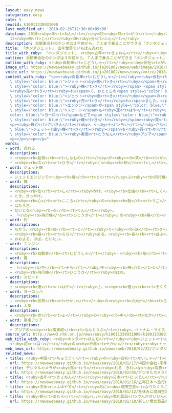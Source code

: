 ```yaml
---
layout: easy_news
categories: easy
cate: 5
newsid: k10011338931000
last_modified_at: '2018-02-26T12:30:00+09:00'
datetime: 2018<ruby>年<rt>ねん</rt></ruby>02<ruby>月<rt>がつ</rt></ruby>26<ruby>日<rt>にち</rt></ruby>
  12<ruby>時<rt>じ</rt></ruby>30<ruby>分<rt>ふん</rt></ruby>
description: 自動車会社のホンダは３年前から、７人まで乗ることができる「ホンダジェット」という小さなジェット機を売っています。
title: 「ホンダジェット」　去年世界でいちばん売れた
title_with_ruby: 「ホンダジェット」　<ruby>去年<rt>きょねん</rt></ruby><ruby>世界<rt>せかい</rt></ruby>でいちばん<ruby>売<rt>う</rt></ruby>れた
outline: 自動車会社のホンダは３年前から、７人まで乗ることができる「ホンダジェット」という小さなジェット機を売っています。
outline_with_ruby: <ruby>自動車<rt>じどうしゃ</rt></ruby><ruby>会社<rt>がいしゃ</rt></ruby>のホンダは３<ruby>年<rt>ねん</rt></ruby><ruby>前<rt>まえ</rt></ruby>から、７<ruby>人<rt>にん</rt></ruby>まで<ruby>乗<rt>の</rt></ruby>ることができる「ホンダジェット」という<ruby>小<rt>ちい</rt></ruby>さなジェット<ruby>機<rt>き</rt></ruby>を<ruby>売<rt>う</rt></ruby>っています。
image_url: https://newswebeasy.github.io/ja201802/news/web/image/2018/02/22/K10011338931_1802221557_1802221558_01_02.jpg
voice_url: https://newswebeasy.github.io/ja201802/news/easy/voice/2018/02/26/k10011338931000.mp3
content_with_ruby: "<p><ruby>自動車<rt>じどうしゃ</rt></ruby><ruby>会社<rt>がいしゃ</rt></ruby>のホンダは３<ruby>年<rt>ねん</rt></ruby><ruby>前<rt>まえ</rt></ruby>から、７<ruby>人<rt>にん</rt></ruby>まで<ruby>乗<rt>の</rt></ruby>ることができる「ホンダジェット」という<ruby>小<rt>ちい</rt></ruby>さな<span\
  \ style=\"color: blue;\">ジェット<ruby>機<rt>き</rt></ruby></span>を<ruby>売<rt>う</rt></ruby>っています。ホンダによると、<ruby>去年<rt>きょねん</rt></ruby>は４３<span\
  \ style=\"color: blue;\"><ruby>機<rt>き</rt></ruby></span> <span style=\"color: blue;\"\
  ><ruby>売<rt>う</rt></ruby>れ</span>て、おととしの<span style=\"color: blue;\"><ruby>約<rt>やく</rt></ruby></span>２<ruby>倍<rt>ばい</rt></ruby>になりました。この<ruby>飛行機<rt>ひこうき</rt></ruby>は５．６ｔ<ruby>以下<rt>いか</rt></ruby>の<span\
  \ style=\"color: blue;\">ジェット<ruby>機<rt>き</rt></ruby></span>の<ruby>中<rt>なか</rt></ruby>で、<ruby>去年<rt>きょねん</rt></ruby><ruby>世界<rt>せかい</rt></ruby>でいちばんたくさん<span\
  \ style=\"color: blue;\"><ruby>売<rt>う</rt></ruby>れ</span>ました。</p>\n<p>この<ruby>飛行機<rt>ひこうき</rt></ruby>は、<span\
  \ style=\"color: blue;\">エンジン</span>が<span style=\"color: blue;\"><ruby>翼<rt>つばさ</rt></ruby></span>の<ruby>上<rt>うえ</rt></ruby>についています。このため<ruby>飛行機<rt>ひこうき</rt></ruby>の<ruby>中<rt>なか</rt></ruby>が<ruby>広<rt>ひろ</rt></ruby>くて、<span\
  \ style=\"color: blue;\">スピード</span>も<ruby>速<rt>はや</rt></ruby>いため、アメリカや<span style=\"\
  color: blue;\">ヨーロッパ</span>などで<span style=\"color: blue;\"><ruby>人気<rt>にんき</rt></ruby></span>があります。<ruby>今月<rt>こんげつ</rt></ruby>もフランスの<ruby>会社<rt>かいしゃ</rt></ruby>が１６<span\
  \ style=\"color: blue;\"><ruby>機<rt>き</rt></ruby></span><ruby>買<rt>か</rt></ruby>いました。</p>\n\
  <p><ruby>最近<rt>さいきん</rt></ruby>、<ruby>小<rt>ちい</rt></ruby>さな<span style=\"color:\
  \ blue;\">ジェット<ruby>機<rt>き</rt></ruby></span>を<ruby>買<rt>か</rt></ruby>う<ruby>人<rt>ひと</rt></ruby>が<ruby>増<rt>ふ</rt></ruby>えています。ホンダは、これから<ruby>中国<rt>ちゅうごく</rt></ruby>や<span\
  \ style=\"color: blue;\"><ruby>東南<rt>とうなん</rt></ruby>アジア</span>などでも<ruby>売<rt>う</rt></ruby>りたいと<ruby>考<rt>かんが</rt></ruby>えています。</p>\n\
  <p></p>\n<p></p>"
words:
- word: 売れる
  descriptions:
  - <ruby><rb>品物</rb><rt>しなもの</rt></ruby>が<ruby><rb>買</rb><rt>か</rt></ruby>われる。
  - <ruby><rb>広</rb><rt>ひろ</rt></ruby>く<ruby><rb>知</rb><rt>し</rt></ruby>られる。
- word: ジェット機
  descriptions:
  - ジェットエンジンで<ruby><rb>飛</rb><rt>と</rt></ruby>ぶ<ruby><rb>飛行機</rb><rt>ひこうき</rt></ruby>。
- word: 機
  descriptions:
  - <ruby><rb>仕</rb><rt>し</rt></ruby>かけ。<ruby><rb>仕組</rb><rt>しく</rt></ruby>み。
  - とき。きっかけ。
  - <ruby><rb>心</rb><rt>こころ</rt></ruby>の<ruby><rb>動</rb><rt>うご</rt></ruby>き。
  - はたらき。
  - だいじな<ruby><rb>点</rb><rt>てん</rt></ruby>。
  - 「<ruby><rb>飛行機</rb><rt>ひこうき</rt></ruby>」の<ruby><rb>略</rb><rt>りゃく</rt></ruby>。また、<ruby><rb>飛行機</rb><rt>ひこうき</rt></ruby>を<ruby><rb>数</rb><rt>かぞ</rt></ruby>えることば。
- word: 約
  descriptions:
  - ちかう。<ruby><rb>取</rb><rt>と</rt></ruby>り<ruby><rb>決</rb><rt>き</rt></ruby>める。
  - <ruby><rb>縮</rb><rt>ちぢ</rt></ruby>める。<ruby><rb>省</rb><rt>はぶ</rt></ruby>く。<ruby><rb>簡単</rb><rt>かんたん</rt></ruby>にする。
  - おおよそ。ほぼ。だいたい。
- word: エンジン
  descriptions:
  - <ruby><rb>自動車</rb><rt>じどうしゃ</rt></ruby>・<ruby><rb>船</rb><rt>ふね</rt></ruby>・<ruby><rb>飛行機</rb><rt>ひこうき</rt></ruby>などを<ruby><rb>動</rb><rt>うご</rt></ruby>かす<ruby><rb>力</rb><rt>ちから</rt></ruby>を<ruby><rb>作</rb><rt>つく</rt></ruby>り<ruby><rb>出</rb><rt>だ</rt></ruby>す<ruby><rb>仕組</rb><rt>しく</rt></ruby>み。<ruby><rb>発動機</rb><rt>はつどうき</rt></ruby>。
- word: 翼
  descriptions:
  - （<ruby><rb>空</rb><rt>そら</rt></ruby>を<ruby><rb>飛</rb><rt>と</rt></ruby>ぶための）<ruby><rb>鳥</rb><rt>とり</rt></ruby>の<ruby><rb>羽</rb><rt>はね</rt></ruby>。
  - <ruby><rb>飛行機</rb><rt>ひこうき</rt></ruby>のはね。
- word: スピード
  descriptions:
  - <ruby><rb>速</rb><rt>はや</rt></ruby>さ。<ruby><rb>速力</rb><rt>そくりょく</rt></ruby>。
- word: ヨーロッパ
  descriptions:
  - <ruby><rb>世界</rb><rt>せかい</rt></ruby>の<ruby><rb>六大州</rb><rt>ろくだいしゅう</rt></ruby>の<ruby><rb>一</rb><rt>ひと</rt></ruby>つ。アジアの<ruby><rb>北西</rb><rt>ほくせい</rt></ruby>、アフリカの<ruby><rb>北</rb><rt>きた</rt></ruby>にある。<ruby><rb>産業</rb><rt>さんぎょう</rt></ruby>や<ruby><rb>文化</rb><rt>ぶんか</rt></ruby>が<ruby><rb>発達</rb><rt>はったつ</rt></ruby>した<ruby><rb>国</rb><rt>くに</rt></ruby>が<ruby><rb>多</rb><rt>おお</rt></ruby>い。
- word: 人気
  descriptions:
  - <ruby><rb>世</rb><rt>よ</rt></ruby>の<ruby><rb>中</rb><rt>なか</rt></ruby>の<ruby><rb>人</rb><rt>ひと</rt></ruby>たちのよい<ruby><rb>評判</rb><rt>ひょうばん</rt></ruby>。
- word: 東南アジア
  descriptions:
  - アジアの<ruby><rb>南東部</rb><rt>なんとうぶ</rt></ruby>。ベトナム・ラオス・カンボジア・マレーシア・タイ・ミャンマー・インドネシア・フィリピンなどの<ruby><rb>国</rb><rt>くに</rt></ruby>がある。
source_url: http://www3.nhk.or.jp/news/easy/k10011338931000/k10011338931000.html
web_title_with_ruby: <ruby>ホンダ<rt>ほんだ</rt></ruby><ruby>ジェット<rt>じぇっと</rt></ruby> <ruby>出荷<rt>しゅっか</rt></ruby><ruby>数<rt>すう</rt></ruby>が<ruby>倍増<rt>ばいぞう</rt></ruby>
  <ruby>初<rt>はつ</rt></ruby>の<ruby>世界<rt>せかい</rt></ruby><ruby>トップ<rt>とっぷ</rt></ruby>に
web_news_url: https://newswebeasy.github.io/news/web/2018/02/22/ホンダジェット-出荷数が倍増-初の世界トップに
related_news:
- title: <ruby>中国<rt>ちゅうごく</rt></ruby>の<ruby>会社<rt>かいしゃ</rt></ruby>　<ruby>来年<rt>らいねん</rt></ruby>アメリカで<ruby>車<rt>くるま</rt></ruby>を<ruby>売<rt>う</rt></ruby>り<ruby>始<rt>はじ</rt></ruby>める<ruby>計画<rt>けいかく</rt></ruby>を<ruby>発表<rt>はっぴょう</rt></ruby>
  url: https://newswebeasy.github.io/news/easy/2018/01/17/中国の会社-来年アメリカで車を売り始める計画を発表
- title: デジタルカメラが<ruby>売<rt>う</rt></ruby>れる　きれいな<ruby>写真<rt>しゃしん</rt></ruby>をみんなに<ruby>見<rt>み</rt></ruby>せたい
  url: https://newswebeasy.github.io/news/easy/2018/02/05/デジタルカメラが売れる-きれいな写真をみんなに見せたい
- title: <ruby>去年<rt>きょねん</rt></ruby><ruby>日本<rt>にっぽん</rt></ruby>へ<ruby>旅行<rt>りょこう</rt></ruby>に<ruby>来<rt>き</rt></ruby>た<ruby>外国人<rt>がいこくじん</rt></ruby>はいちばん<ruby>多<rt>おお</rt></ruby>い２８６９<ruby>万<rt>まん</rt></ruby><ruby>人<rt>にん</rt></ruby>
  url: https://newswebeasy.github.io/news/easy/2018/01/16/去年日本へ旅行に来た外国人はいちばん多い2869万人
- title: <ruby>冬休<rt>ふゆやす</rt></ruby>みに<ruby>成田空港<rt>なりたくうこう</rt></ruby>の<ruby>国際線<rt>こくさいせん</rt></ruby>を<ruby>利用<rt>りよう</rt></ruby>した<ruby>人<rt>ひと</rt></ruby>は１１４<ruby>万<rt>まん</rt></ruby><ruby>人<rt>にん</rt></ruby>
  url: https://newswebeasy.github.io/news/easy/2018/01/12/冬休みに成田空港の国際線を利用した人は114万人
- title: <ruby>新<rt>あたら</rt></ruby>しい<ruby>電化製品<rt>でんかせいひん</rt></ruby>を<ruby>紹介<rt>しょうかい</rt></ruby>するイベントがアメリカで<ruby>始<rt>はじ</rt></ruby>まる
  url: https://newswebeasy.github.io/news/easy/2018/01/10/新しい電化製品を紹介するイベントがアメリカで始まる
...
```

